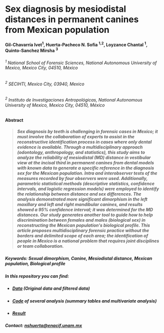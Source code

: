 # Sex diagnosis by mesiodistal distances in permanent canines from Mexican population

#### Gil-Chavarría Ivet<sup>1</sup>, Huerta-Pacheco N. Sofia <sup>1,2</sup>, Loyzance Chantal <sup>1</sup>, Quinto-Sanchez Mirsha <sup>3</sup>

###### <sup>1</sup> National School of Forensic Sciences, National Autonomous University of Mexico, Mexico City, 04510, México
###### <sup>2</sup> SECIHTI, Mexico City, 03940, Mexico
###### <sup>2</sup> Instituto de Investigaciones Antropológicas, National Autonomous University of Mexico, Mexico City, 04510, México

**Abstract**

> ##### Sex diagnosis by teeth is challenging in forensic cases in Mexico; it must involve the collaboration of experts to assist in the reconstructive identification process in cases where only dental evidence is available. Through a multidisciplinary approach (odontology, anthropology, and statistics), this study aims to analyze the reliability of mesiodistal (MD) distance in vestibular view at the incisal third in permanent canines from dental models with known data to generate a specific reference in the diagnosis sex for the Mexican population. Intra and interobserver tests of the measures recorded by four observers were used. Additionally, parametric statistical methods (descriptive statistics, confidence intervals, and logistic regression models) were employed to identify the relationship between distance and sex differences. The analysis demonstrated more significant dimorphism in the left maxillary and left and right mandibular canines, and results showed a 95% confidence interval; it was determined for the MD distances. Our study generates another tool to guide how to help discrimination between females and males (biological sex) in reconstructing the Mexican population's biological profile. This article proposes multidisciplinary forensic practice without the borders and delimited scope of each area; the identification of people in Mexico is a national problem that requires joint disciplines or team collaboration.


##### Keywords: Sexual dimorphism, Canine, Mesiodistal distance, Mexican population, Biological profile

##### In this repository you can find:

- ##### [Data](https://github.com/ENACIF/Sex_mesiodistal_mexican/tree/main/Data) (Original data and filtered data)
- ##### [Code](https://github.com/ENACIF/Sex_mesiodistal_mexican/tree/main/Code) of several analysis (summary tables and multivariate analysis)
- ##### [Result](https://github.com/ENACIF/Sex_mesiodistal_mexican/tree/main/Result) 

##### Contact: **nshuerta@enacif.unam.mx** 
